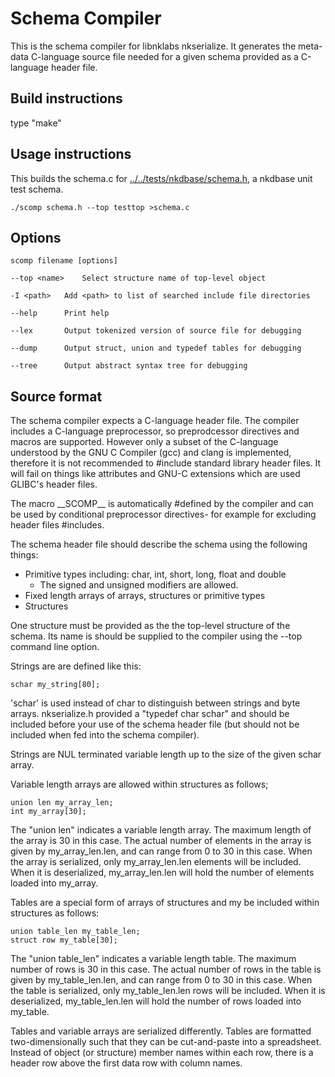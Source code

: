 # Schema Compiler

This is the schema compiler for libnklabs nkserialize.  It generates the
meta-data C-language source file needed for a given schema provided as a
C-language header file.

## Build instructions

type "make"

## Usage instructions

This builds the schema.c for
[../../tests/nkdbase/schema.h](../../tests/nkdbase/schema.h), a nkdbase unit
test schema.

	./scomp schema.h --top testtop >schema.c

## Options

	scomp filename [options]

	--top <name>	Select structure name of top-level object

	-I <path>	Add <path> to list of searched include file directories

	--help		Print help

	--lex		Output tokenized version of source file for debugging

	--dump		Output struct, union and typedef tables for debugging

	--tree		Output abstract syntax tree for debugging

## Source format

The schema compiler expects a C-language header file.  The compiler includes
a C-language preprocessor, so preprodcessor directives and macros are
supported.  However only a subset of the C-language understood by the GNU C
Compiler (gcc) and clang is implemented, therefore it is not recommended to #include
standard library header files.  It will fail on things like
attributes and GNU-C extensions which are used GLIBC's header files.

The macro \_\_SCOMP\_\_ is automatically #defined by the compiler and can be
used by conditional preprocessor directives- for example for excluding
header files #includes.

The schema header file should describe the schema using the following
things:

* Primitive types including: char, int, short, long, float and double
  * The signed and unsigned modifiers are allowed.
* Fixed length arrays of arrays, structures or primitive types
* Structures

One structure must be provided as the the top-level structure of the schema. 
Its name is should be supplied to the compiler using the --top command line
option.

Strings are are defined like this:

	schar my_string[80];

'schar' is used instead of char to distinguish between strings and byte
arrays.  nkserialize.h provided a "typedef char schar" and should be
included before your use of the schema header file (but should not be
included when fed into the schema compiler).

Strings are NUL terminated variable length up to the size of the given schar
array.

Variable length arrays are allowed within structures as follows;

	union len my_array_len;
	int my_array[30];

The "union len" indicates a variable length array.  The maximum length of
the array is 30 in this case.  The actual number of elements in the array is
given by my_array_len.len, and can range from 0 to 30 in this case.  When
the array is serialized, only my_array_len.len elements will be included. 
When it is deserialized, my_array_len.len will hold the number of elements
loaded into my_array.

Tables are a special form of arrays of structures and my be included within
structures as follows:

	union table_len my_table_len;
	struct row my_table[30];

The "union table_len" indicates a variable length table.  The maximum number
of rows is 30 in this case.  The actual number of rows in the table is
given by my_table_len.len, and can range from 0 to 30 in this case.  When
the table is serialized, only my_table_len.len rows will be included. 
When it is deserialized, my_table_len.len will hold the number of rows
loaded into my_table.

Tables and variable arrays are serialized differently.  Tables are formatted
two-dimensionally such that they can be cut-and-paste into a spreadsheet. 
Instead of object (or structure) member names within each row, there is a
header row above the first data row with column names.

